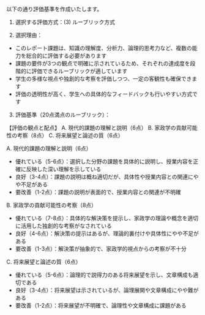 以下の通り評価基準を作成いたします。

1. 選択する評価方式：(3) ルーブリック方式

2. 選択理由：
- このレポート課題は、知識の理解度、分析力、論理的思考力など、複数の能力を総合的に評価する必要があります
- 課題の要件が3つの観点で明確に示されているため、それぞれの達成度を段階的に評価できるルーブリックが適しています
- 学生の多様な視点や独創的な考察を評価しつつ、一定の客観性も確保できます
- 評価の透明性が高く、学生への具体的なフィードバックも行いやすい方式です

3. 評価基準（20点満点のルーブリック）：

【評価の観点と配点】
A. 現代的課題の理解と説明（6点）
B. 家政学の貢献可能性の考察（8点）
C. 将来展望と論述の質（6点）

A. 現代的課題の理解と説明（6点）
- 優れている（5-6点）：選択した分野の課題を具体的に説明し、授業内容を正確に反映した深い理解を示している
- 良好（3-4点）：課題の説明は概ね適切だが、具体性や授業内容との関連にやや不足がある
- 要改善（1-2点）：課題の説明が表面的で、授業内容との関連が不明確

B. 家政学の貢献可能性の考察（8点）
- 優れている（7-8点）：具体的な解決策を提示し、家政学の理論や概念を適切に活用した独創的な考察がなされている
- 良好（4-6点）：解決策の提示はあるが、理論的裏付けや具体性にやや不足がある
- 要改善（1-3点）：解決策が抽象的で、家政学的視点からの考察が不十分

C. 将来展望と論述の質（6点）
- 優れている（5-6点）：論理的で説得力のある将来展望を示し、文章構成も適切である
- 良好（3-4点）：将来展望は示されているが、論理展開や文章構成にやや難がある
- 要改善（1-2点）：将来展望が不明確で、論理性や文章構成に課題がある
